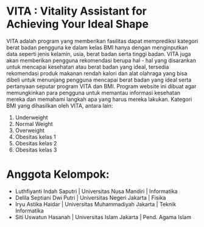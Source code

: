 # VITA : Vitality Assistant for Achieving Your Ideal Shape
VITA adalah program yang memberikan fasilitas dapat memprediksi kategori berat badan pengguna ke dalam kelas BMI hanya dengan menginputkan data seperti jenis kelamin, usia, berat badan serta tinggi badan. VITA juga akan memberikan pengguna rekomendasi berupa hal - hal yang disarankan untuk mencapai kesehatan atau berat badan yang ideal, tersedia rekomendasi produk makanan rendah kalori dan alat olahraga yang bisa dibeli untuk menunjang pengguna mencapai berat badan yang ideal serta pertanyaan seputar program VITA dan BMI. Program website ini dibuat agar memungkinkan para pengguna untuk memantau informasi kesehatan mereka dan memahami langkah apa yang harus mereka lakukan. Kategori BMI yang dihasilkan oleh VITA, antara lain:
1. Underweight
2. Normal Weight
3. Overweight
4. Obesitas kelas 1
5. Obesitas kelas 2
6. Obesitas kelas 3

# Anggota Kelompok:
* Luthfiyanti Indah Saputri | Universitas Nusa Mandiri | Informatika
* Delila Septiani Dwi Putri | Universitas Negeri Jakarta | Fisika
* Iryu Astika Haidar | Universitas Muhammadiyah Jakarta | Teknik Informatika
* Siti Uswatun Hasanah | Universitas Islam Jakarta | Pend. Agama Islam
